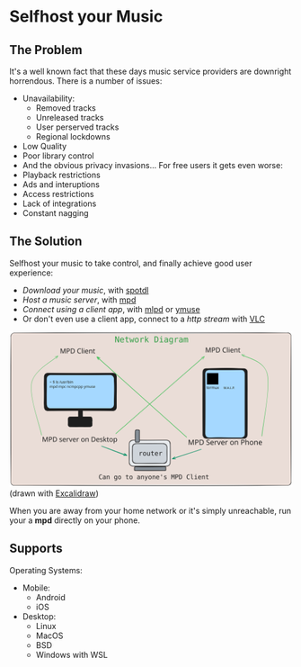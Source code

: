 # Selfhost your Music

## The Problem

It's a well known fact that these days music
service providers are downright horrendous.
There is a number of issues:
- Unavailability:
    - Removed tracks
    - Unreleased tracks
    - User perserved tracks
    - Regional lockdowns
- Low Quality
- Poor library control
- And the obvious privacy invasions...
For free users it gets even worse:
- Playback restrictions
- Ads and interuptions
- Access restrictions
- Lack of integrations
- Constant nagging

## The Solution

Selfhost your music to take control, and
finally achieve good user experience:
- *Download your music*, with [spotdl](https://github.com/spotDL/spotify-downloader)
- *Host a music server*, with [mpd](https://github.com/MusicPlayerDaemon/MPD)
- *Connect using a client app*, with [mlpd](https://gitlab.com/gateship-one/malp) or [ymuse](https://github.com/yktoo/ymuse)
- Or don't even use a client app, connect to a *http stream* with [VLC](https://code.videolan.org/videolan/vlc)

![Network Diagram](./assets/network-diagram.svg)
(drawn with [Excalidraw](https://excalidraw.com/))

When you are away from your home network or 
it's simply unreachable, run your a **mpd**
directly on your phone.


## Supports

Operating Systems:
- Mobile:
    - Android
    - iOS
- Desktop:
    - Linux
    - MacOS
    - BSD
    - Windows with WSL
